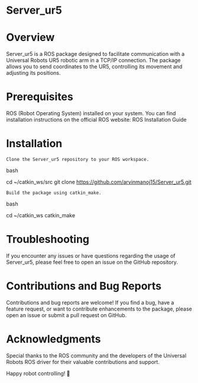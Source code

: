 # Server_ur5

# Overview

Server_ur5 is a ROS package designed to facilitate communication with a Universal Robots UR5 robotic arm in a TCP/IP connection. The package allows you to send coordinates to the UR5, controlling its movement and adjusting its positions.

# Prerequisites

ROS (Robot Operating System) installed on your system. You can find installation instructions on the official ROS website: ROS Installation Guide

# Installation

    Clone the Server_ur5 repository to your ROS workspace.

bash

cd ~/catkin_ws/src
git clone https://github.com/arvinmanoj15/Server_ur5.git

    Build the package using catkin_make.

bash

cd ~/catkin_ws
catkin_make

# Troubleshooting

If you encounter any issues or have questions regarding the usage of Server_ur5, please feel free to open an issue on the GitHub repository.

# Contributions and Bug Reports

Contributions and bug reports are welcome! If you find a bug, have a feature request, or want to contribute enhancements to the package, please open an issue or submit a pull request on GitHub.

# Acknowledgments

Special thanks to the ROS community and the developers of the Universal Robots ROS driver for their valuable contributions and support.

Happy robot controlling! :robot:
